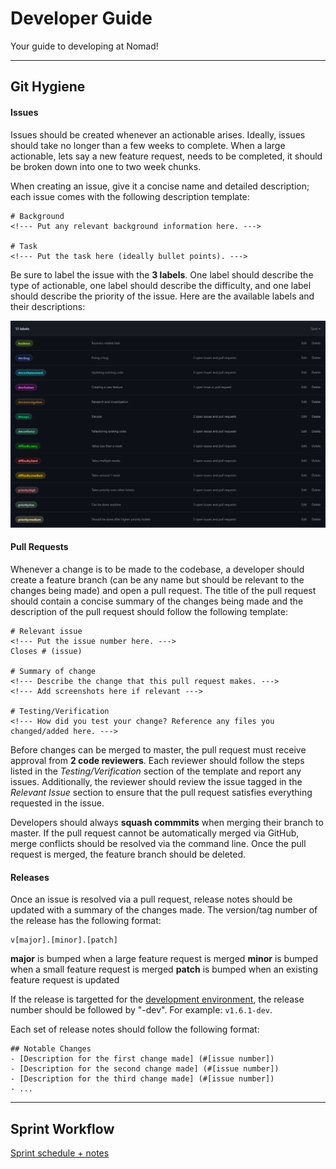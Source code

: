# Developer Guide #
Your guide to developing at Nomad!  

---

## Git Hygiene ##

#### Issues ####
Issues should be created whenever an actionable arises. Ideally, issues should take no longer than a few weeks to complete. When a large actionable, lets say a new feature request, needs to be completed, it should be broken down into one to two week chunks.

When creating an issue, give it a concise name and detailed description; each issue comes with the following description template:  
```
# Background
<!--- Put any relevant background information here. --->

# Task
<!--- Put the task here (ideally bullet points). --->
```

Be sure to label the issue with the **3 labels**. One label should describe the type of actionable, one label should describe the difficulty, and one label should describe the priority of the issue. Here are the available labels and their descriptions:

![Labels](./img/labels.png)


#### Pull Requests ####

Whenever a change is to be made to the codebase, a developer should create a feature branch (can be any name but should be relevant to the changes being made) and open a pull request. The title of the pull request should contain a concise summary of the changes being made and the description of the pull request should follow the following template:
```
# Relevant issue
<!--- Put the issue number here. --->
Closes # (issue)

# Summary of change
<!--- Describe the change that this pull request makes. --->
<!--- Add screenshots here if relevant --->

# Testing/Verification
<!--- How did you test your change? Reference any files you changed/added here. --->
```

Before changes can be merged to master, the pull request must receive approval from **2 code reviewers**. Each reviewer should follow the steps listed in the *Testing/Verification* section of the template and report any issues. Additionally, the reviewer should review the issue tagged in the *Relevant  Issue* section to ensure that the pull request satisfies everything requested in the issue.

Developers should always **squash commmits** when merging their branch to master. If the pull request cannot be automatically merged via GitHub, merge conflicts should be resolved via the command line. Once the pull request is merged, the feature branch should be deleted.

#### Releases ###
Once an issue is resolved via a pull request, release notes should be updated with a summary of the changes made. The version/tag number of the release has the following format:
```
v[major].[minor].[patch]
```
**major** is bumped when a large feature request is merged
**minor** is bumped when a small feature request is merged
**patch** is bumped when an existing feature request is updated

If the release is targetted for the [development environment](https://staging.visitnomad.com), the release number should be followed by "-dev". For example: `v1.6.1-dev`.

Each set of release notes should follow the following format:
```
## Notable Changes
- [Description for the first change made] (#[issue number])
- [Description for the second change made] (#[issue number])
- [Description for the third change made] (#[issue number])
- ...
```

---

## Sprint Workflow ##

[Sprint schedule + notes](https://docs.google.com/spreadsheets/d/1TxDwLoKg_d5ZH0hp9lGjxUjNa8m3EdysdS9LT3wKSIM/edit#gid=0)